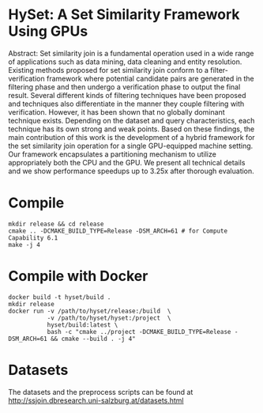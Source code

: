 # HySet: A Set Similarity Framework Using GPUs

Abstract: Set similarity join is a fundamental operation used in a wide range of applications such as data mining, data cleaning and entity resolution. Existing methods proposed for set similarity join conform to a filter-verification framework where potential candidate pairs are generated in the filtering phase and then undergo a verification phase to output the final result. Several different kinds of filtering techniques have been proposed and techniques also differentiate in the manner they couple filtering with verification. However, it has been shown that no globally dominant technique exists. Depending on the dataset and query characteristics, each technique has its own strong and weak points. Based on these findings, the main contribution of this work is the development of a hybrid framework for the set similarity join operation for a single GPU-equipped machine setting. Our framework  encapsulates a partitioning mechanism to utilize appropriately both the CPU and the GPU. We present all technical details and we show performance speedups up to 3.25x after thorough evaluation. 

# Compile

```
mkdir release && cd release
cmake .. -DCMAKE_BUILD_TYPE=Release -DSM_ARCH=61 # for Compute Capability 6.1
make -j 4
```

# Compile with Docker
```
docker build -t hyset/build .
mkdir release
docker run -v /path/to/hyset/release:/build  \
           -v /path/to/hyset/hyset:/project  \
           hyset/build:latest \
           bash -c "cmake ../project -DCMAKE_BUILD_TYPE=Release -DSM_ARCH=61 && cmake --build . -j 4"
```


# Datasets

The datasets and the preprocess scripts can be found at http://ssjoin.dbresearch.uni-salzburg.at/datasets.html
